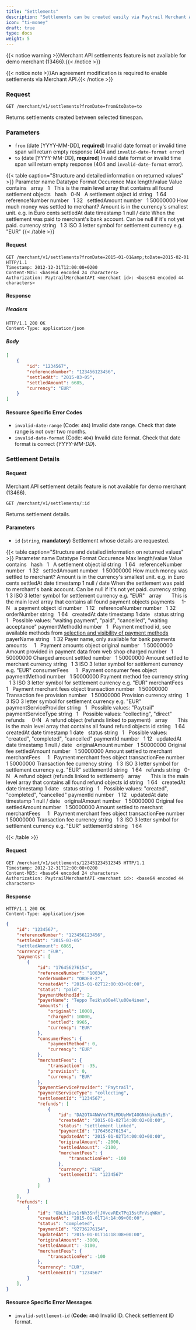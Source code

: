 ```yaml
---
title: "Settlements"
description: "Settlements can be created easily via Paytrail Merchant API."
icon: "ti-money"
draft: true
type: docs
weight: 5
---
```


{{< notice warning >}}Merchant API settlements feature is not available for demo merchant (13466).{{< /notice >}}

{{< notice note >}}An agreement modification is required to enable settlements via Merchant API.{{< /notice >}}

### Request

```http
GET /merchant/v1/settlements?fromDate=from&toDate=to
```

Returns settlements created between selected timespan.

### Parameters

- `from` (date [YYYY-MM-DD], **required**) Invalid date format or invalid time span will return empty response (404 and `invalid-date-format error`)
- `to` (date [YYYY-MM-DD], **required**) Invalid date format or invalid time span will return empty response (404 and `invalid-date-format` error).

{{< table caption="Structure and detailed information on returned values" >}}
    <thead>
        <tr>
            <th>Parameter name</th>
            <th>Datatype</th>
            <th>Format</th>
            <th>Occurence</th>
            <th>Max length/value</th>
            <th>Value contains</th>
        </tr>
    </thead>
    <tbody>
        <tr>
            <td>&nbsp;</td>
            <td>array</td>
            <td>&nbsp;</td>
            <td>1</td>
            <td>&nbsp;</td>
            <td>This is the main level array that contains all found settlement objects</td>
        </tr>
        <tr>
            <td>&nbsp;</td>
            <td>hash</td>
            <td>&nbsp;</td>
            <td>0-N</td>
            <td>&nbsp;</td>
            <td>A settlement object</td>
        </tr>
        <tr>
            <td>id</td>
            <td>string</td>
            <td>&nbsp;</td>
            <td>1</td>
            <td>64</td>
            <td>&nbsp;</td>
        </tr>
        <tr>
            <td>referenceNumber</td>
            <td>number</td>
            <td>&nbsp;</td>
            <td>1</td>
            <td>32</td>
            <td>&nbsp;</td>
        </tr>
        <tr>
            <td>settledAmount</td>
            <td>number</td>
            <td>&nbsp;</td>
            <td>1</td>
            <td>50000000</td>
            <td>How much money was settled to merchant? Amount is in the currency's smallest unit. e.g. in
                Euro cents</td>
        </tr>
        <tr>
            <td>settledAt</td>
            <td>date</td>
            <td>timestamp</td>
            <td>1</td>
            <td>null / date</td>
            <td>When the settlement was paid to merchant's bank account. Can be null if it's not yet paid.
            </td>
        </tr>
        <tr>
            <td>currency</td>
            <td>string</td>
            <td>&nbsp;</td>
            <td>1</td>
            <td>3</td>
            <td>ISO 3 letter symbol for settlement currency e.g. "EUR"</td>
        </tr>
    </tbody>
{{< /table >}}

#### Request

```http
GET /merchant/v1/settlements?fromDate=2015-01-01&amp;toDate=2015-02-01 HTTP/1.1
Timestamp: 2012-12-31T12:00:00+0200
Content-MD5: <base64 encoded 24 characters>
Authorization: PaytrailMerchantAPI <merchant id>: <base64 encoded 44 characters>
```

#### Response

##### Headers

```http
HTTP/1.1 200 OK
Content-Type: application/json
```

##### Body

```json
[
    {
        "id": "1234567",
        "referenceNumber": "123456123456",
        "settledAt": "2015-03-05",
        "settledAmount": 6685,
        "currency": "EUR"
    }
]
```

#### Resource Specific Error Codes

- `invalid-date-range` (Code: `404`) Invalid date range. Check that date range is not over two months.
- `invalid-date-format` (Code: `404`) Invalid date format. Check that date format is correct (_YYYY-MM-DD_).

### Settlement Details

#### Request

Merchant API settlement details feature is not available for demo merchant (13466).

```http
GET /merchant/v1/settlements/:id
```

Returns settlement details.

#### Parameters

- `id` (`string`, **mandatory**) Settlement whose details are requested.

{{< table caption="Structure and detailed information on returned values" >}}
    <thead>
        <tr>
            <th>Parameter name</th>
            <th>Datatype</th>
            <th>Format</th>
            <th>Occurence</th>
            <th>Max length/value</th>
            <th>Value contains</th>
        </tr>
    </thead>
    <tbody>
        <tr>
            <td>&nbsp;</td>
            <td>hash</td>
            <td>&nbsp;</td>
            <td>1</td>
            <td>&nbsp;</td>
            <td>A settlement object</td>
        </tr>
        <tr>
            <td>id</td>
            <td>string</td>
            <td>&nbsp;</td>
            <td>1</td>
            <td>64</td>
            <td>&nbsp;</td>
        </tr>
        <tr>
            <td>referenceNumber</td>
            <td>number</td>
            <td>&nbsp;</td>
            <td>1</td>
            <td>32</td>
            <td>&nbsp;</td>
        </tr>
        <tr>
            <td>settledAmount</td>
            <td>number</td>
            <td>&nbsp;</td>
            <td>1</td>
            <td>50000000</td>
            <td>How much money was settled to merchant? Amount is in the currency's smallest unit. e.g. in
                Euro cents</td>
        </tr>
        <tr>
            <td>settledAt</td>
            <td>date</td>
            <td>timestamp</td>
            <td>1</td>
            <td>null / date</td>
            <td>When the settlement was paid to merchant's bank account. Can be null if it's not yet paid.
            </td>
        </tr>
        <tr>
            <td>currency</td>
            <td>string</td>
            <td>&nbsp;</td>
            <td>1</td>
            <td>3</td>
            <td>ISO 3 letter symbol for settlement currency e.g. "EUR"</td>
        </tr>
        <tr>
            <td>&nbsp;</td>
            <td>array</td>
            <td>&nbsp;</td>
            <td>&nbsp;</td>
            <td>&nbsp;</td>
            <td>This is the main level array that contains all found payment objects</td>
        </tr>
        <tr>
            <td>payments</td>
            <td>&nbsp;</td>
            <td>&nbsp;</td>
            <td>1-N</td>
            <td>&nbsp;</td>
            <td>a payment object</td>
        </tr>
        <tr>
            <td>id</td>
            <td>number</td>
            <td>&nbsp;</td>
            <td>1</td>
            <td>12</td>
            <td>&nbsp;</td>
        </tr>
        <tr>
            <td>referenceNumber</td>
            <td>number</td>
            <td>&nbsp;</td>
            <td>1</td>
            <td>32</td>
            <td>&nbsp;</td>
        </tr>
        <tr>
            <td>orderNumber</td>
            <td>string</td>
            <td>&nbsp;</td>
            <td>1</td>
            <td>64</td>
            <td>&nbsp;</td>
        </tr>
        <tr>
            <td>createdAt</td>
            <td>date</td>
            <td>timestamp</td>
            <td>1</td>
            <td>date</td>
            <td>&nbsp;</td>
        </tr>
        <tr>
            <td>status</td>
            <td>string</td>
            <td>&nbsp;</td>
            <td>1</td>
            <td>&nbsp;</td>
            <td>
                Possible values:
                "waiting payment",
                "paid",
                "cancelled",
                "waiting acceptance"
            </td>
        </tr>
        <tr>
            <td>paymentMethodId</td>
            <td>number</td>
            <td>&nbsp;</td>
            <td>1</td>
            <td>&nbsp;</td>
            <td>Payment method id, see available methods from <a class="link" href="ch04s04.html"
                    title="4.4.&nbsp;Selection and visibility of payment methods">selection and visibility
                    of payment methods</a></td>
        </tr>
        <tr>
            <td>payerName</td>
            <td>string</td>
            <td>&nbsp;</td>
            <td>1</td>
            <td>32</td>
            <td>Payer name, only available for bank payments</td>
        </tr>
        <tr>
            <td>amounts</td>
            <td>&nbsp;</td>
            <td>&nbsp;</td>
            <td>1</td>
            <td>&nbsp;</td>
            <td>Payment amounts object</td>
        </tr>
        <tr>
            <td>original</td>
            <td>number</td>
            <td>&nbsp;</td>
            <td>1</td>
            <td>50000000</td>
            <td>Amount provided in payment data from web shop</td>
        </tr>
        <tr>
            <td>charged</td>
            <td>number</td>
            <td>&nbsp;</td>
            <td>1</td>
            <td>50000000</td>
            <td>Charged amount</td>
        </tr>
        <tr>
            <td>settled</td>
            <td>number</td>
            <td>&nbsp;</td>
            <td>1</td>
            <td>50000000</td>
            <td>Amount settled to merchant</td>
        </tr>
        <tr>
            <td>currency</td>
            <td>string</td>
            <td>&nbsp;</td>
            <td>1</td>
            <td>3</td>
            <td>ISO 3 letter symbol for settlement currency e.g. "EUR"</td>
        </tr>
        <tr>
            <td>consumerFees</td>
            <td>&nbsp;</td>
            <td>&nbsp;</td>
            <td>1</td>
            <td>&nbsp;</td>
            <td>Payment consumer fees object</td>
        </tr>
        <tr>
            <td>paymentMethod</td>
            <td>number</td>
            <td>&nbsp;</td>
            <td>1</td>
            <td>50000000</td>
            <td>Payment method fee</td>
        </tr>
        <tr>
            <td>currency</td>
            <td>string</td>
            <td>&nbsp;</td>
            <td>1</td>
            <td>3</td>
            <td>ISO 3 letter symbol for settlement currency e.g. "EUR"</td>
        </tr>
        <tr>
            <td>merchantFees</td>
            <td>&nbsp;</td>
            <td>&nbsp;</td>
            <td>1</td>
            <td>&nbsp;</td>
            <td>Payment merchant fees object</td>
        </tr>
        <tr>
            <td>transaction</td>
            <td>number</td>
            <td>&nbsp;</td>
            <td>1</td>
            <td>50000000</td>
            <td>Transaction fee</td>
        </tr>
        <tr>
            <td>provision</td>
            <td>number</td>
            <td>&nbsp;</td>
            <td>1</td>
            <td>50000000</td>
            <td>Provision</td>
        </tr>
        <tr>
            <td>currency</td>
            <td>string</td>
            <td>&nbsp;</td>
            <td>1</td>
            <td>3</td>
            <td>ISO 3 letter symbol for settlement currency e.g. "EUR"</td>
        </tr>
        <tr>
            <td>paymentServiceProvider</td>
            <td>string</td>
            <td>&nbsp;</td>
            <td>1</td>
            <td>&nbsp;</td>
            <td>
                Possible values:
                "Paytrail"
            </td>
        </tr>
        <tr>
            <td>paymentServiceType</td>
            <td>string</td>
            <td>&nbsp;</td>
            <td>1</td>
            <td>&nbsp;</td>
            <td>
                Possible values:
                "collecting",
                "direct"
            </td>
        </tr>
        <tr>
            <td>refunds</td>
            <td>&nbsp;</td>
            <td>&nbsp;</td>
            <td>0-N</td>
            <td>&nbsp;</td>
            <td>A refund object (refunds linked to payment)</td>
        </tr>
        <tr>
            <td>&nbsp;</td>
            <td>array</td>
            <td>&nbsp;</td>
            <td>&nbsp;</td>
            <td>&nbsp;</td>
            <td>This is the main level array that contains all found refund objects</td>
        </tr>
        <tr>
            <td>id</td>
            <td>string</td>
            <td>&nbsp;</td>
            <td>1</td>
            <td>64</td>
            <td>&nbsp;</td>
        </tr>
        <tr>
            <td>createdAt</td>
            <td>date</td>
            <td>timestamp</td>
            <td>1</td>
            <td>date</td>
            <td>&nbsp;</td>
        </tr>
        <tr>
            <td>status</td>
            <td>string</td>
            <td>&nbsp;</td>
            <td>1</td>
            <td>&nbsp;</td>
            <td>
                Possible values:
                "created",
                "completed",
                "cancelled"
            </td>
        </tr>
        <tr>
            <td>paymentId</td>
            <td>number</td>
            <td>&nbsp;</td>
            <td>1</td>
            <td>12</td>
            <td>&nbsp;</td>
        </tr>
        <tr>
            <td>updatedAt</td>
            <td>date</td>
            <td>timestamp</td>
            <td>1</td>
            <td>null / date</td>
            <td>&nbsp;</td>
        </tr>
        <tr>
            <td>originalAmount</td>
            <td>number</td>
            <td>&nbsp;</td>
            <td>1</td>
            <td>50000000</td>
            <td>Original fee</td>
        </tr>
        <tr>
            <td>settledAmount</td>
            <td>number</td>
            <td>&nbsp;</td>
            <td>1</td>
            <td>50000000</td>
            <td>Amount settled to merchant</td>
        </tr>
        <tr>
            <td>merchantFees</td>
            <td>&nbsp;</td>
            <td>&nbsp;</td>
            <td>1</td>
            <td>&nbsp;</td>
            <td>Payment merchant fees object</td>
        </tr>
        <tr>
            <td>transactionFee</td>
            <td>number</td>
            <td>&nbsp;</td>
            <td>1</td>
            <td>50000000</td>
            <td>Transaction fee</td>
        </tr>
        <tr>
            <td>currency</td>
            <td>string</td>
            <td>&nbsp;</td>
            <td>1</td>
            <td>3</td>
            <td>ISO 3 letter symbol for settlement currency e.g. "EUR"</td>
        </tr>
        <tr>
            <td>settlementId</td>
            <td>string</td>
            <td>&nbsp;</td>
            <td>1</td>
            <td>64</td>
            <td>&nbsp;</td>
        </tr>
        <tr>
            <td>refunds</td>
            <td>string</td>
            <td>&nbsp;</td>
            <td>0-N</td>
            <td>&nbsp;</td>
            <td>A refund object (refunds linked to settlement)</td>
        </tr>
        <tr>
            <td>&nbsp;</td>
            <td>array</td>
            <td>&nbsp;</td>
            <td>&nbsp;</td>
            <td>&nbsp;</td>
            <td>This is the main level array that contains all found refund objects</td>
        </tr>
        <tr>
            <td>id</td>
            <td>string</td>
            <td>&nbsp;</td>
            <td>1</td>
            <td>64</td>
            <td>&nbsp;</td>
        </tr>
        <tr>
            <td>createdAt</td>
            <td>date</td>
            <td>timestamp</td>
            <td>1</td>
            <td>date</td>
            <td>&nbsp;</td>
        </tr>
        <tr>
            <td>status</td>
            <td>string</td>
            <td>&nbsp;</td>
            <td>1</td>
            <td>&nbsp;</td>
            <td>
                Possible values:
                "created",
                "completed",
                "cancelled"
            </td>
        </tr>
        <tr>
            <td>paymentId</td>
            <td>number</td>
            <td>&nbsp;</td>
            <td>1</td>
            <td>12</td>
            <td>&nbsp;</td>
        </tr>
        <tr>
            <td>updatedAt</td>
            <td>date</td>
            <td>timestamp</td>
            <td>1</td>
            <td>null / date</td>
            <td>&nbsp;</td>
        </tr>
        <tr>
            <td>originalAmount</td>
            <td>number</td>
            <td>&nbsp;</td>
            <td>1</td>
            <td>50000000</td>
            <td>Original fee</td>
        </tr>
        <tr>
            <td>settledAmount</td>
            <td>number</td>
            <td>&nbsp;</td>
            <td>1</td>
            <td>50000000</td>
            <td>Amount settled to merchant</td>
        </tr>
        <tr>
            <td>merchantFees</td>
            <td>&nbsp;</td>
            <td>&nbsp;</td>
            <td>1</td>
            <td>&nbsp;</td>
            <td>Payment merchant fees object</td>
        </tr>
        <tr>
            <td>transactionFee</td>
            <td>number</td>
            <td>&nbsp;</td>
            <td>1</td>
            <td>50000000</td>
            <td>Transaction fee</td>
        </tr>
        <tr>
            <td>currency</td>
            <td>string</td>
            <td>&nbsp;</td>
            <td>1</td>
            <td>3</td>
            <td>ISO 3 letter symbol for settlement currency e.g. "EUR"</td>
        </tr>
        <tr>
            <td>settlementId</td>
            <td>string</td>
            <td>&nbsp;</td>
            <td>1</td>
            <td>64</td>
            <td>&nbsp;</td>
        </tr>
    </tbody>
</table>
{{< /table >}}

#### Request

```http
GET /merchant/v1/settlements/123451234512345 HTTP/1.1
Timestamp: 2012-12-31T12:00:00+0200
Content-MD5: <base64 encoded 24 characters>
Authorization: PaytrailMerchantAPI <merchant id>: <base64 encoded 44 characters>
```

#### Response

```http
HTTP/1.1 200 OK
Content-Type: application/json
```

```json
{
    "id": "1234567",
    "referenceNumber": "123456123456",
    "settledAt": "2015-03-05"
    "settledAmount": 6865,
    "currency": "EUR",
    "payments": [
        {
            "id": "176456276154",
            "referenceNumber": "10034",
            "orderNumber": "ORDER-2",
            "createdAt": "2015-01-02T12:00:03+00:00",
            "status": "paid",
            "paymentMethodId": 2,
            "payerName": "Teppo Teik\u00e4l\u00e4inen",
            "amounts": {
                "original": 10000,
                "charged": 10000,
                "settled": 9965,
                "currency": "EUR"
            },
            "consumerFees": {
                "paymentMethod": 0,
                "currency": "EUR"
            },
            "merchantFees": {
                "transaction": -35,
                "provision": 0,
                "currency": "EUR"
            },
            "paymentServiceProvider": "Paytrail",
            "paymentServiceType": "collecting",
            "settlementId": "1234567",
            "refunds": [
                {
                    "id": "DA2OTA4NWVmYTRiMDUyMWI4OGNkNjkxNzBh",
                    "createdAt": "2015-01-02T14:00:02+00:00",
                    "status": "settlement linked",
                    "paymentId": "176456276154",
                    "updatedAt": "2015-01-02T14:00:03+00:00",
                    "originalAmount": -2000,
                    "settledAmount": -2100,
                    "merchantFees": {
                        "transactionFee": -100
                    },
                    "currency": "EUR",
                    "settlementId": "1234567"
                }
            ]
        }
    ],
    "refunds": [
        {
            "id": "GbLhiDev1rNh3SnfjJVvevRExTPq15stFrVsqWKm",
            "createdAt": "2015-01-01T14:14:09+00:00",
            "status": "completed",
            "paymentId": "92736276154",
            "updatedAt": "2015-01-01T14:18:08+00:00",
            "originalAmount": -3000,
            "settledAmount": -3100,
            "merchantFees": {
                "transactionFee": -100
            },
            "currency": "EUR",
            "settlementId": "1234567"
        }
    ],
}
```

#### Resource Specific Error Messages

- `invalid-settlement-id` (**Code:** `404`) Invalid ID. Check settlement ID format.
